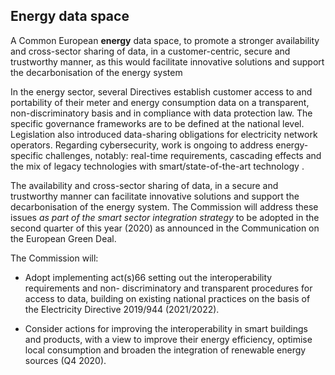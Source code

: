 ## Energy data space

A Common European **energy** data space, to promote a stronger availability and cross-sector sharing of data, in a customer-centric, secure and trustworthy manner, as this would facilitate innovative solutions and support the decarbonisation of the energy system

In the energy sector, several Directives establish customer access to and portability of their meter and energy consumption data on a transparent, non-discriminatory basis and in compliance with data protection law. 
The specific governance frameworks are to be defined at the national level. 
Legislation also introduced data-sharing obligations for electricity network operators. 
Regarding cybersecurity, work is ongoing to address energy-specific challenges, notably: real-time requirements, cascading effects and the mix of legacy technologies with smart/state-of-the-art technology .

The availability and cross-sector sharing of data, in a secure and trustworthy manner can facilitate innovative solutions and support the decarbonisation of the energy system. The Commission will address these issues _as part of the smart sector integration strategy_ to be adopted in the second quarter of this year (2020) as announced in the Communication on the European Green Deal.

The Commission will:

* Adopt implementing act(s)66 setting out the interoperability requirements and non- discriminatory and transparent procedures for access to data, building on existing national practices on the basis of the Electricity Directive 2019/944 (2021/2022).
    
* Consider actions for improving the interoperability in smart buildings and products, with a view to improve their energy efficiency, optimise local consumption and broaden the integration of renewable energy sources (Q4 2020).
